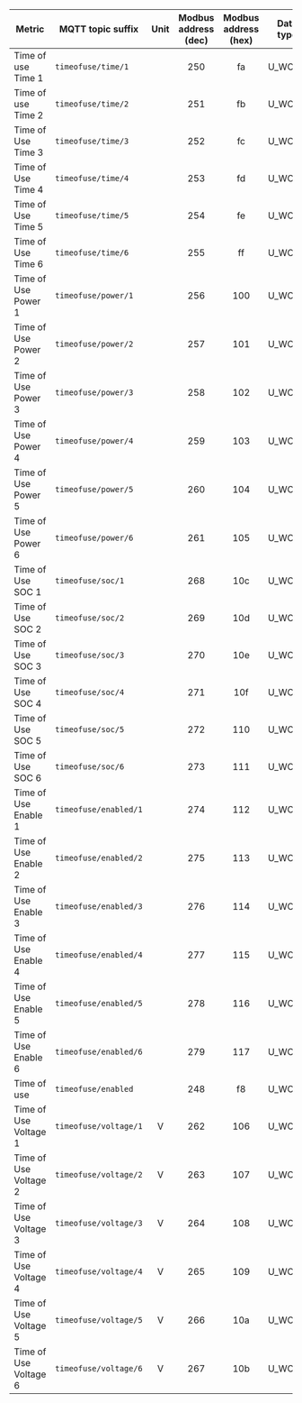 |Metric|MQTT topic suffix|Unit|Modbus address (dec)| Modbus address (hex)|Data type|Scale factor|
|---|---|:-:|:-:|:-:|:-:|:-:|
|Time of use Time 1|`timeofuse/time/1`||250|fa|U_WORD|1|
|Time of use Time 2|`timeofuse/time/2`||251|fb|U_WORD|1|
|Time of Use Time 3|`timeofuse/time/3`||252|fc|U_WORD|1|
|Time of Use Time 4|`timeofuse/time/4`||253|fd|U_WORD|1|
|Time of Use Time 5|`timeofuse/time/5`||254|fe|U_WORD|1|
|Time of Use Time 6|`timeofuse/time/6`||255|ff|U_WORD|1|
|Time of Use Power 1|`timeofuse/power/1`||256|100|U_WORD|1|
|Time of Use Power 2|`timeofuse/power/2`||257|101|U_WORD|1|
|Time of Use Power 3|`timeofuse/power/3`||258|102|U_WORD|1|
|Time of Use Power 4|`timeofuse/power/4`||259|103|U_WORD|1|
|Time of Use Power 5|`timeofuse/power/5`||260|104|U_WORD|1|
|Time of Use Power 6|`timeofuse/power/6`||261|105|U_WORD|1|
|Time of Use SOC 1|`timeofuse/soc/1`||268|10c|U_WORD|1|
|Time of Use SOC 2|`timeofuse/soc/2`||269|10d|U_WORD|1|
|Time of Use SOC 3|`timeofuse/soc/3`||270|10e|U_WORD|1|
|Time of Use SOC 4|`timeofuse/soc/4`||271|10f|U_WORD|1|
|Time of Use SOC 5|`timeofuse/soc/5`||272|110|U_WORD|1|
|Time of Use SOC 6|`timeofuse/soc/6`||273|111|U_WORD|1|
|Time of Use Enable 1|`timeofuse/enabled/1`||274|112|U_WORD|1|
|Time of Use Enable 2|`timeofuse/enabled/2`||275|113|U_WORD|1|
|Time of Use Enable 3|`timeofuse/enabled/3`||276|114|U_WORD|1|
|Time of Use Enable 4|`timeofuse/enabled/4`||277|115|U_WORD|1|
|Time of Use Enable 5|`timeofuse/enabled/5`||278|116|U_WORD|1|
|Time of Use Enable 6|`timeofuse/enabled/6`||279|117|U_WORD|1|
|Time of use|`timeofuse/enabled`||248|f8|U_WORD|1|
|Time of Use Voltage 1|`timeofuse/voltage/1`|V|262|106|U_WORD|0.01|
|Time of Use Voltage 2|`timeofuse/voltage/2`|V|263|107|U_WORD|0.01|
|Time of Use Voltage 3|`timeofuse/voltage/3`|V|264|108|U_WORD|0.01|
|Time of Use Voltage 4|`timeofuse/voltage/4`|V|265|109|U_WORD|0.01|
|Time of Use Voltage 5|`timeofuse/voltage/5`|V|266|10a|U_WORD|0.01|
|Time of Use Voltage 6|`timeofuse/voltage/6`|V|267|10b|U_WORD|0.01|
